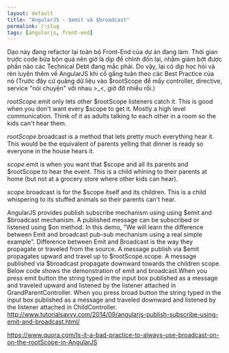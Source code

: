 ```yaml
---
layout: default
title: "AngularJS - $emit và $broadcast"
permalink: /:slug
tags: [angularjs, front-end]
---
```


Dạo này đang refactor lại toàn bộ Front-End của dự án đang làm. Thời gian trước code bừa bộn quá nên giờ là dịp để chỉnh đốn lại, nhằm giảm bớt được phần nào các Technical Debt đang mắc phải. Do vậy, lại có dịp học hỏi và rèn luyện thêm về AngularJS khi cố gắng tuân theo các Best Practice của nó (Trước đây cứ quăng dữ liệu vào $rootScope để mấy controller, directive, service "nói chuyện" với nhau >_<, giờ đỡ nhiều rồi.)

$rootScope.$emit only lets other $rootScope listeners catch it. This is good when you don't want every $scope to get it. Mostly a high level communication. Think of it as adults talking to each other in a room so the kids can't hear them.

$rootScope.$broadcast is a method that lets pretty much everything hear it. This would be the equivalent of parents yelling that dinner is ready so everyone in the house hears it.

$scope.$emit is when you want that $scope and all its parents and $rootScope to hear the event. This is a child whining to their parents at home (but not at a grocery store where other kids can hear).

$scope.$broadcast is for the $scope itself and its children. This is a child whispering to its stuffed animals so their parents can't hear.


AngularJS provides publish subscribe mechanism using using $emit and $broadcast mechanism.
A published message can be subscribed or listened using $on method.
In this demo, "We will learn the difference between Emit and broadcast pub-sub mechanism using a real simple example".
Difference between Emit and Broadcast is the way they propagate or traveled from the source.
A message publish via $emit propagates upward and travel up to $rootScope.scope.
A message published via $broadcast propagate downward towards the children scope.
Below code shows the demonstration of emit and broadcast.When you  press emit button the string typed in the input box published as a message and traveled upward and listened by the listener attached in GrandParentController. When you  press broad button the string typed in the input box published as a message and traveled downward and listened by the listener attached in ChildController.
http://www.tutorialsavvy.com/2014/09/angularjs-publish-subscribe-using-emit-and-broadcast.html/


https://www.quora.com/Is-it-a-bad-practice-to-always-use-broadcast-on-on-the-rootScope-in-AngularJS
